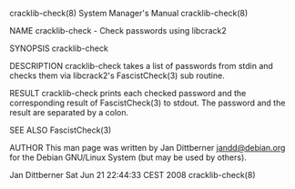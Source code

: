 cracklib-check(8)                                                                          System Manager's Manual                                                                          cracklib-check(8)

NAME
       cracklib-check - Check passwords using libcrack2

SYNOPSIS
       cracklib-check

DESCRIPTION
       cracklib-check takes a list of passwords from stdin and checks them via libcrack2's FascistCheck(3) sub routine.

RESULT
       cracklib-check prints each checked password and the corresponding result of FascistCheck(3) to stdout. The password and the result are separated by a colon.

SEE ALSO
       FascistCheck(3)

AUTHOR
       This man page was written by Jan Dittberner <jandd@debian.org> for the Debian GNU/Linux System (but may be used by others).

Jan Dittberner                                                                          Sat Jun 21 22:44:33 CEST 2008                                                                       cracklib-check(8)
